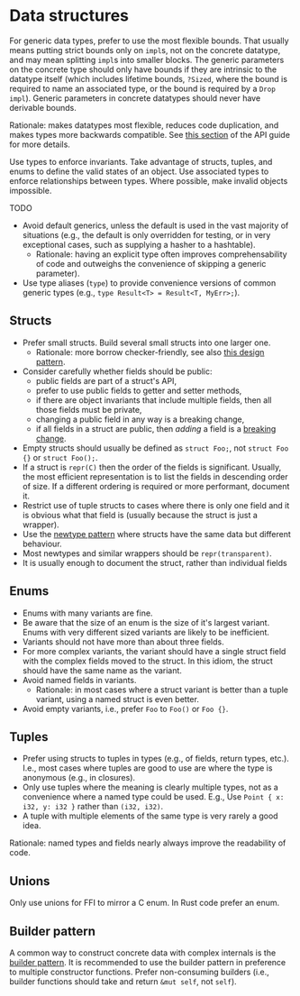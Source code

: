 # Data structures

For generic data types, prefer to use the most flexible bounds. That usually means putting strict bounds only on `impl`s, not on the concrete datatype, and may mean splitting `impl`s into smaller blocks.
The generic parameters on the concrete type should only have bounds if they are intrinsic to the datatype itself (which includes lifetime bounds, `?Sized`, where the bound is required to name an associated type, or the bound is required by a `Drop` `impl`).
Generic parameters in concrete datatypes should never have derivable bounds.

Rationale: makes datatypes most flexible, reduces code duplication, and makes types more backwards compatible.
See [this section](https://github.com/rust-lang/api-guidelines/blob/master/src/future-proofing.md#data-structures-do-not-duplicate-derived-trait-bounds-c-struct-bounds) of the API guide for more details.

Use types to enforce invariants.
Take advantage of structs, tuples, and enums to define the valid states of an object.
Use associated types to enforce relationships between types.
Where possible, make invalid objects impossible.


TODO
* Avoid default generics, unless the default is used in the vast majority of situations (e.g., the default is only overridden for testing, or in very exceptional cases, such as supplying a hasher to a hashtable).
  - Rationale: having an explicit type often improves comprehensability of code and outweighs the convenience of skipping a generic parameter).
* Use type aliases (`type`) to provide convenience versions of common generic types (e.g., `type Result<T> = Result<T, MyErr>;`).


## Structs

* Prefer small structs.
  Build several small structs into one larger one.
  - Rationale: more borrow checker-friendly, see also [this design pattern](https://github.com/rust-unofficial/patterns/blob/master/patterns/compose-structs.md).
* Consider carefully whether fields should be public:
  - public fields are part of a struct's API,
  - prefer to use public fields to getter and setter methods,
  - if there are object invariants that include multiple fields, then all those fields must be private,
  - changing a public field in any way is a breaking change,
  - if all fields in a struct are public, then *adding* a field is a [breaking change](https://github.com/rust-unofficial/patterns/blob/master/idioms/priv-extend.md).
* Empty structs should usually be defined as `struct Foo;`, not `struct Foo {}` or `struct Foo();`.
* If a struct is `repr(C)` then the order of the fields is significant.
  Usually, the most efficient representation is to list the fields in descending order of size.
  If a different ordering is required or more performant, document it.
* Restrict use of tuple structs to cases where there is only one field and it is obvious what that field is (usually because the struct is just a wrapper).
* Use the [newtype pattern](https://github.com/rust-unofficial/patterns/blob/master/patterns/newtype.md) where structs have the same data but different behaviour.
* Most newtypes and similar wrappers should be `repr(transparent)`.
* It is usually enough to document the struct, rather than individual fields
  

## Enums

* Enums with many variants are fine.
* Be aware that the size of an enum is the size of it's largest variant.
  Enums with very different sized variants are likely to be inefficient.
* Variants should not have more than about three fields.
* For more complex variants, the variant should have a single struct field with the complex fields moved to the struct.
  In this idiom, the struct should have the same name as the variant.
* Avoid named fields in variants.
  - Rationale: in most cases where a struct variant is better than a tuple variant, using a named struct is even better.
* Avoid empty variants, i.e., prefer `Foo` to `Foo()` or `Foo {}`.


## Tuples

* Prefer using structs to tuples in types (e.g., of fields, return types, etc.).
  I.e., most cases where tuples are good to use are where the type is anonymous (e.g., in closures).
* Only use tuples where the meaning is clearly multiple types, not as a convenience where a named type could be used.
  E.g., Use `Point { x: i32, y: i32 }` rather than `(i32, i32)`.
* A tuple with multiple elements of the same type is very rarely a good idea.

Rationale: named types and fields nearly always improve the readability of code.


## Unions

Only use unions for FFI to mirror a C enum. In Rust code prefer an enum.


## Builder pattern

A common way to construct concrete data with complex internals is the [builder pattern](https://doc.rust-lang.org/1.0.0/style/ownership/builders.html).
It is recommended to use the builder pattern in preference to multiple constructor functions.
Prefer non-consuming builders (i.e., builder functions should take and return `&mut self`, not `self`).
